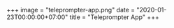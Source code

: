+++
image = "teleprompter-app.png"
date = "2020-01-23T00:00:00+07:00"
title = "Teleprompter App"
+++
